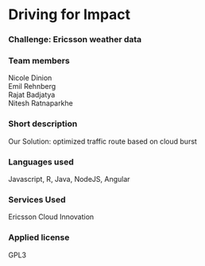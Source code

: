 # Driving for Impact

### Challenge: Ericsson weather data


### Team members 
Nicole Dinion<br>
Emil Rehnberg<br>
Rajat Badjatya<br>
Nitesh Ratnaparkhe<br>

### Short description
Our Solution: optimized traffic route based on cloud burst

### Languages used
 Javascript, R, Java, NodeJS, Angular

### Services Used
Ericsson Cloud Innovation

### Applied license
GPL3